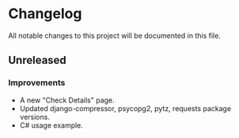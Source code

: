 # Changelog
All notable changes to this project will be documented in this file.

## Unreleased

### Improvements
- A new "Check Details" page.
- Updated django-compressor, psycopg2, pytz, requests package versions.
- C# usage example.